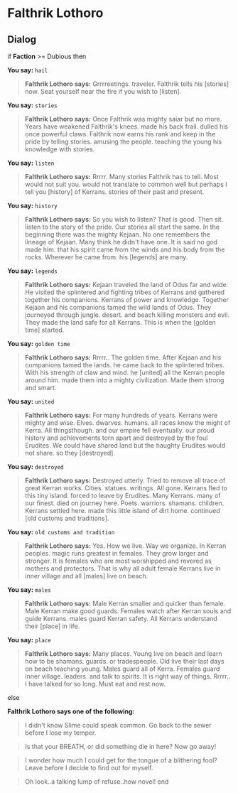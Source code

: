 # Falthrik Lothoro


## Dialog

if **Faction** >= Dubious then


**You say:** `hail`




>**Falthrik Lothoro says:** Grrrreetings. traveler.  Falthrik tells his [stories] now.  Seat yourself near the fire if you wish to [listen].


**You say:** `stories`




>**Falthrik Lothoro says:** Once Falthrik was mighty saiar but no more. Years have weakened Falthrik's knees. made his back frail. dulled his once powerful claws.  Falthrik now earns his rank and keep in the pride by telling stories. amusing the people. teaching the young his knowledge with stories.


**You say:** `listen`




>**Falthrik Lothoro says:** Rrrrr.  Many stories Falthrik has to tell.  Most would not suit you. would not translate to common well but perhaps I tell you [history] of Kerrans. stories of their past and present.


**You say:** `history`




>**Falthrik Lothoro says:** So you wish to listen?  That is good.  Then sit. listen to the story of the pride.  Our stories all start the same.  In the beginning there was the mighty Kejaan.  No one remembers the lineage of Kejaan.  Many think he didn't have one.  It is said no god made him. that his spirit came from the winds and his body from the rocks.  Wherever he came from. his [legends] are many.


**You say:** `legends`




>**Falthrik Lothoro says:** Kejaan traveled the land of Odus far and wide.  He visited the splintered and fighting tribes of Kerrans and gathered together his companions. Kerrans of power and knowledge.  Together Kejaan and his companions tamed the wild lands of Odus.  They journeyed through jungle. desert. and beach killing monsters and evil.  They made the land safe for all Kerrans.  This is when the [golden time] started.


**You say:** `golden time`




>**Falthrik Lothoro says:** Rrrrr..  The golden time.  After Kejaan and his companions tamed the lands. he came back to the splintered tribes.  With his strength of claw and mind. he [united] all the Kerran people around him. made them into a mighty civilization. Made them strong and smart.


**You say:** `united`




>**Falthrik Lothoro says:** For many hundreds of years. Kerrans were mighty and wise.  Elves. dwarves. humans. all races knew the might of Kerra.  All thingsthough. and our empire fell eventually. our proud history and achievements torn apart and destroyed by the foul Erudites.  We could have shared land but the haughty Erudites would not share. so they [destroyed].


**You say:** `destroyed`




>**Falthrik Lothoro says:** Destroyed utterly.  Tried to remove all trace of great Kerran works.  Cities. statues. writings.  All gone.  Kerrans fled to this tiny island. forced to leave by Erudites.  Many Kerrans. many of our finest. died on journey here.  Poets. warriors. shamans. children.  Kerrans settled here. made this little island of dirt home. continued [old customs and traditions].


**You say:** `old customs and tradition`




>**Falthrik Lothoro says:** Yes.  How we live.  Way we organize.  In Kerran peoples. magic runs greatest in females.  They grow larger and stronger.  It is females who are most worshipped and revered as mothers and protectors.  That is why all adult female Kerrans live in inner village and all [males] live on beach.


**You say:** `males`




>**Falthrik Lothoro says:** Male Kerran smaller and quicker than female.  Male Kerran make good guards.  Females watch after Kerran souls and guide Kerrans. males guard Kerran safety.  All Kerrans understand their [place] in life.


**You say:** `place`




>**Falthrik Lothoro says:** Many places.  Young live on beach and learn how to be shamans. guards. or tradespeople.  Old live their last days on beach teaching young.  Males guard all of Kerra.  Females guard inner village. leaders. and talk to spirits.  It is right way of things.  Rrrrr..  I have talked for so long.  Must eat and rest now.


else


**Falthrik Lothoro says one of the following:**

>I didn't know Slime could speak common.  Go back to the sewer before I lose my temper.

>Is that your BREATH, or did something die in here?  Now go away!

>I wonder how much I could get for the tongue of a blithering fool?  Leave before I decide to find out for myself.

>Oh look..a talking lump of refuse..how novel!
end







